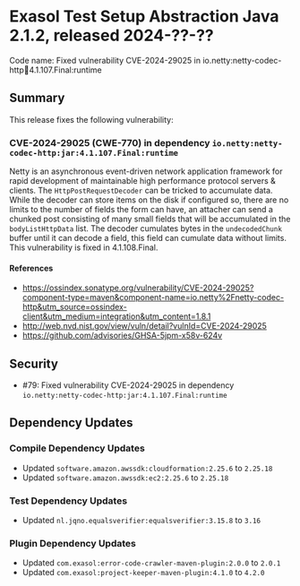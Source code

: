 # Exasol Test Setup Abstraction Java 2.1.2, released 2024-??-??

Code name: Fixed vulnerability CVE-2024-29025 in io.netty:netty-codec-http:jar:4.1.107.Final:runtime

## Summary

This release fixes the following vulnerability:

### CVE-2024-29025 (CWE-770) in dependency `io.netty:netty-codec-http:jar:4.1.107.Final:runtime`
Netty is an asynchronous event-driven network application framework for rapid development of maintainable high performance protocol servers & clients. The `HttpPostRequestDecoder` can be tricked to accumulate data. While the decoder can store items on the disk if configured so, there are no limits to the number of fields the form can have, an attacher can send a chunked post consisting of many small fields that will be accumulated in the `bodyListHttpData` list. The decoder cumulates bytes in the `undecodedChunk` buffer until it can decode a field, this field can cumulate data without limits. This vulnerability is fixed in 4.1.108.Final.
#### References
* https://ossindex.sonatype.org/vulnerability/CVE-2024-29025?component-type=maven&component-name=io.netty%2Fnetty-codec-http&utm_source=ossindex-client&utm_medium=integration&utm_content=1.8.1
* http://web.nvd.nist.gov/view/vuln/detail?vulnId=CVE-2024-29025
* https://github.com/advisories/GHSA-5jpm-x58v-624v

## Security

* #79: Fixed vulnerability CVE-2024-29025 in dependency `io.netty:netty-codec-http:jar:4.1.107.Final:runtime`

## Dependency Updates

### Compile Dependency Updates

* Updated `software.amazon.awssdk:cloudformation:2.25.6` to `2.25.18`
* Updated `software.amazon.awssdk:ec2:2.25.6` to `2.25.18`

### Test Dependency Updates

* Updated `nl.jqno.equalsverifier:equalsverifier:3.15.8` to `3.16`

### Plugin Dependency Updates

* Updated `com.exasol:error-code-crawler-maven-plugin:2.0.0` to `2.0.1`
* Updated `com.exasol:project-keeper-maven-plugin:4.1.0` to `4.2.0`
